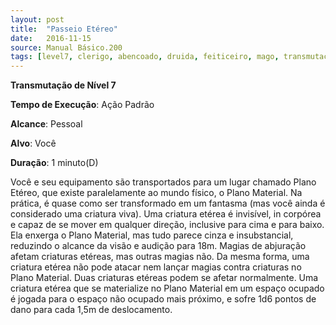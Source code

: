 ```yaml
---
layout: post
title:  "Passeio Etéreo"
date:   2016-11-15
source: Manual Básico.200
tags: [level7, clerigo, abencoado, druida, feiticeiro, mago, transmutacao, padrao, pessoal, voce, minuto]
---
```


**Transmutação de Nível 7**

**Tempo de Execução**: Ação Padrão

**Alcance**: Pessoal

**Alvo**: Você

**Duração**: 1 minuto(D)

Você e seu equipamento são transportados para um lugar chamado Plano Etéreo, que existe paralelamente ao mundo físico, o Plano Material. 
Na prática, é quase como ser transformado em um fantasma (mas você ainda é considerado uma criatura viva).
Uma criatura etérea é invisível, in corpórea e capaz de se mover em qualquer direção, inclusive para cima e para baixo. 
Ela enxerga o Plano Material, mas tudo parece cinza e insubstancial, reduzindo o alcance da visão e audição para 18m.
Magias de abjuração afetam criaturas etéreas, mas outras magias não. 
Da mesma forma, uma criatura etérea não pode atacar nem lançar magias contra criaturas no Plano Material. 
Duas criaturas etéreas podem se afetar normalmente.
Uma criatura etérea que se materialize no Plano Material em um espaço ocupado é jogada para o espaço não ocupado mais próximo, e sofre 1d6 pontos de dano para cada 1,5m de deslocamento.

